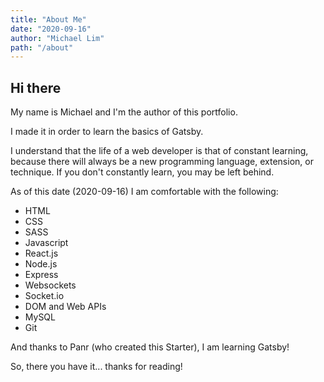```yaml
---
title: "About Me"
date: "2020-09-16"
author: "Michael Lim"
path: "/about"
---
```


## Hi there

My name is Michael and I'm the author of this portfolio. 

I made it in order to learn the basics of Gatsby.

I understand that the life of a web developer is that of constant learning, because there will always be a new programming language, extension, or technique.  If you don't constantly learn, you may be left behind.

As of this date (2020-09-16) I am comfortable with the following:

- HTML
- CSS
- SASS
- Javascript
- React.js
- Node.js
- Express
- Websockets
- Socket.io
- DOM and Web APIs
- MySQL
- Git

And thanks to Panr (who created this Starter), I am learning Gatsby!

So, there you have it... thanks for reading!
